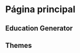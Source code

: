 <script setup>
import temas from '.vitepress/components/temas.vue'
</script>

# Página principal

## Education Generator

<div class="feature"> 
  <h2>Themes</h2>
  <temas></temas>
  </div>